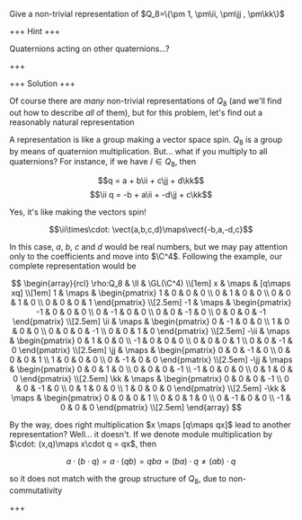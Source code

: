 Give a non-trivial representation of $Q_8=\{\pm 1, \pm\ii, \pm\jj , \pm\kk\}$

+++
Hint
+++

Quaternions acting on other quaternions...?

+++

+++
Solution
+++

Of course there are _many_ non-trivial representations of $Q_8$ (and we'll find out how to describe _all_ of them), but for this problem, let's find out a reasonably natural representation

A representation is like a group making a vector space spin. $Q_8$ is a group by means of quaternion multiplication. But... what if you multiply to all quaternions? For instance, if we have $\ii \in Q_8$, then

$$q = a + b\ii + c\jj + d\kk$$
$$\ii q = -b + a\ii + -d\jj + c\kk$$

Yes, it's like making the vectors spin!

$$\ii\times\cdot: \vect{a,b,c,d}\maps\vect{-b,a,-d,c}$$

In this case, $a$, $b$, $c$ and $d$ would be real numbers, but we may pay attention only to the coefficients and move into $\C^4$. Following the example, our complete representation would be

$$
\begin{array}{rcl}
\rho:Q_8 & \ll & \GL(\C^4) \\[1em]
x & \maps & [q\maps xq] \\[1em]
1 & \maps &
\begin{pmatrix}
 1 &  0 &  0 &  0 \\
 0 &  1 &  0 &  0 \\
 0 &  0 &  1 &  0 \\
 0 &  0 &  0 &  1 
\end{pmatrix} \\[2.5em]
-1 & \maps &
\begin{pmatrix}
-1 &  0 &  0 &  0 \\
 0 & -1 &  0 &  0 \\
 0 &  0 & -1 &  0 \\
 0 &  0 &  0 & -1
\end{pmatrix} \\[2.5em]
\ii & \maps &
\begin{pmatrix}
 0 & -1 &  0 &  0 \\
 1 &  0 &  0 &  0 \\
 0 &  0 &  0 & -1 \\
 0 &  0 &  1 &  0 
\end{pmatrix} \\[2.5em]
-\ii & \maps &
\begin{pmatrix}
 0 &  1 &  0 &  0 \\
-1 &  0 &  0 &  0 \\
 0 &  0 &  0 &  1 \\
 0 &  0 & -1 &  0
\end{pmatrix} \\[2.5em]
\jj & \maps &
\begin{pmatrix}
 0 &  0 & -1 &  0 \\
 0 &  0 &  0 &  1 \\
 1 &  0 &  0 &  0 \\
 0 & -1 &  0 &  0 
\end{pmatrix} \\[2.5em]
-\jj & \maps &
\begin{pmatrix}
 0 &  0 &  1 &  0 \\
 0 &  0 &  0 & -1 \\
-1 &  0 &  0 &  0 \\
 0 &  1 &  0 &  0 
\end{pmatrix} \\[2.5em]
\kk & \maps &
\begin{pmatrix}
 0 &  0 &  0 & -1 \\
 0 &  0 & -1 &  0 \\
 0 &  1 &  0 &  0 \\
 1 &  0 &  0 &  0 
\end{pmatrix} \\[2.5em]
-\kk & \maps &
\begin{pmatrix}
 0 &  0 &  0 &  1 \\
 0 &  0 &  1 &  0 \\
 0 & -1 &  0 &  0 \\
-1 &  0 &  0 &  0 
\end{pmatrix} \\[2.5em]
\end{array}
$$

By the way, does right multiplication $x \maps [q\maps qx]$ lead to another representation? Well... it doesn't. If we denote module multiplication by $\cdot: (x,q)\maps x\cdot q = qx$, then

$$
a\cdot(b\cdot q) = a\cdot(qb) = qba = (ba)\cdot q \neq (ab)\cdot q 
$$

so it does not match with the group structure of $Q_8$, due to non-commutativity

+++